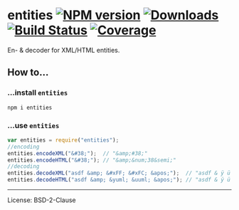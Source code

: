 # entities [![NPM version](http://img.shields.io/npm/v/entities.svg)](https://npmjs.org/package/entities)  [![Downloads](https://img.shields.io/npm/dm/entities.svg)](https://npmjs.org/package/entities) [![Build Status](http://img.shields.io/travis/fb55/entities.svg)](http://travis-ci.org/fb55/entities) [![Coverage](http://img.shields.io/coveralls/fb55/entities.svg)](https://coveralls.io/r/fb55/entities)

En- & decoder for XML/HTML entities.

## How to…

### …install `entities`

    npm i entities

### …use `entities`

```javascript
var entities = require("entities");
//encoding
entities.encodeXML("&#38;");  // "&amp;#38;"
entities.encodeHTML("&#38;"); // "&amp;&num;38&semi;"
//decoding
entities.decodeXML("asdf &amp; &#xFF; &#xFC; &apos;");  // "asdf & ÿ ü '"
entities.decodeHTML("asdf &amp; &yuml; &uuml; &apos;"); // "asdf & ÿ ü '"
```

<!-- TDO extend API -->

---

License: BSD-2-Clause
